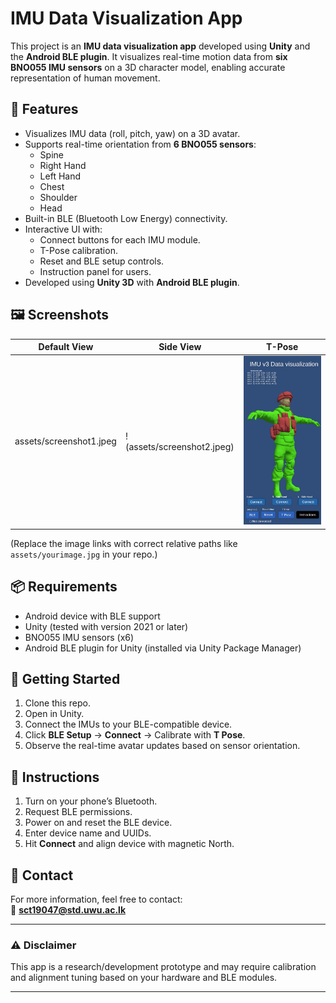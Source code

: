 # IMU Data Visualization App

This project is an **IMU data visualization app** developed using **Unity** and the **Android BLE plugin**. It visualizes real-time motion data from **six BNO055 IMU sensors** on a 3D character model, enabling accurate representation of human movement.

## 📱 Features

- Visualizes IMU data (roll, pitch, yaw) on a 3D avatar.
- Supports real-time orientation from **6 BNO055 sensors**:
  - Spine
  - Right Hand
  - Left Hand
  - Chest
  - Shoulder
  - Head
- Built-in BLE (Bluetooth Low Energy) connectivity.
- Interactive UI with:
  - Connect buttons for each IMU module.
  - T-Pose calibration.
  - Reset and BLE setup controls.
  - Instruction panel for users.
- Developed using **Unity 3D** with **Android BLE plugin**.

## 🖼️ Screenshots

| Default View | Side View | T-Pose |
|--------------|-----------|--------|
| assets/screenshot1.jpeg | !(assets/screenshot2.jpeg) | ![img3](assets/screenshot3.jpeg) |

(Replace the image links with correct relative paths like `assets/yourimage.jpg` in your repo.)

## 📦 Requirements

- Android device with BLE support
- Unity (tested with version 2021 or later)
- BNO055 IMU sensors (x6)
- Android BLE plugin for Unity (installed via Unity Package Manager)

## 🚀 Getting Started

1. Clone this repo.
2. Open in Unity.
3. Connect the IMUs to your BLE-compatible device.
4. Click **BLE Setup** → **Connect** → Calibrate with **T Pose**.
5. Observe the real-time avatar updates based on sensor orientation.

## 🧭 Instructions

1. Turn on your phone’s Bluetooth.
2. Request BLE permissions.
3. Power on and reset the BLE device.
4. Enter device name and UUIDs.
5. Hit **Connect** and align device with magnetic North.

## 📧 Contact

For more information, feel free to contact:  
📩 **sct19047@std.uwu.ac.lk**

---

### ⚠️ Disclaimer

This app is a research/development prototype and may require calibration and alignment tuning based on your hardware and BLE modules.

---
